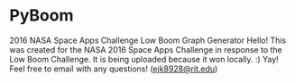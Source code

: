 # PyBoom
2016 NASA Space Apps Challenge Low Boom Graph Generator
Hello! This was created for the NASA 2016 Space Apps Challenge in response to the Low Boom Challenge. 
It is being uploaded because it won locally. :) Yay!
Feel free to email with any questions! (ejk8928@rit.edu)
